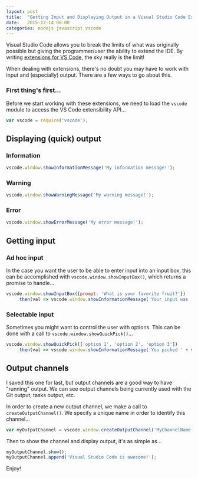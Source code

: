 ```yaml
---
layout: post
title:  "Getting Input and Displaying Output in a Visual Studio Code Extension"
date:   2015-12-14 08:00
categories: nodejs javascript vscode 
---
```

Visual Studio Code allows you to break the limits of what was originally possible but giving the programmer/user the ability to extend the IDE.  By writing [extensions for VS Code](https://code.visualstudio.com/docs/extensions/overview), the sky really is the limit!

When dealing with extensions, there's no doubt you may have to work with input and (especially) output.  There are a few ways to go about this.

### First thing's first...

Before we start working with these extensions, we need to load the `vscode` module to access the VS Code extensibility API...

```javascript
var vscode = require('vscode');
```

## Displaying (quick) output

### Information

```javascript
vscode.window.showInformationMessage('My information message!');
```

### Warning

```javascript
vscode.window.showWarningMessage('My warning message!');
```

### Error

```javascript
vscode.window.showErrorMessage('My error message!');
```

## Getting input

### Ad hoc input

In the case you want the user to be able to enter input into an input box, this can be accomplished with `vscode.window.showInputBox()`, which returns a promise to handle...

```javascript
vscode.window.showInputBox({prompt: 'What is your favorite fruit?'})
    .then(val => vscode.window.showInformationMessage('Your input was ' + val));
```

### Selectable input

Sometimes you might want to control the user with options.  This can be done with a call to `vscode.window.showQuickPick()`...

```javascript
vscode.window.showQuickPick(['option 1', 'option 2', 'option 3'])
    .then(val => vscode.window.showInformationMessage('You picked ' + val));
```

## Output channels

I saved this one for last, but output channels are a good way to have "running" output.  We can see output channels being currently used with the Git output, tasks output, etc.

In order to create a new output channel, we make a call to `createOutputChannel()`.  We specify a unique name in order to identify this channel...

```javascript
var myOutputChannel = vscode.window.createOutputChannel('MyChannelName');
```

Then to show the channel and display output, it's as simple as...

```javascript
myOutputChannel.show();
myOutputChannel.append('Visual Studio Code is awesome!');
```

Enjoy!